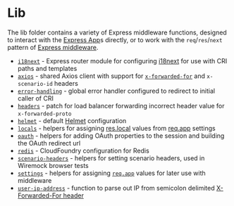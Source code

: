 # Lib

The lib folder contains a variety of Express middleware functions, designed to interact with the [Express App](https://expressjs.com/en/4x/api.html#app)s directly, or to work with the `req`/`res`/`next` pattern of [Express middleware](https://expressjs.com/en/guide/writing-middleware.html).

- [`i18next`](./i18next) - Express router module for configuring [i18next](https://www.i18next.com/) for use with CRI paths and templates
- [`axios`](./axios.js) - shared Axios client with support for [`x-forwarded-for`](https://developer.mozilla.org/en-US/docs/Web/HTTP/Headers/X-Forwarded-For) and `x-scenario-id` headers
- [`error-handling`](./error-handling.js) - global error handler configured to redirect to initial caller of CRI
- [`headers`](./headers.js) - patch for load balancer forwarding incorrect header value for `x-forwarded-proto`
- [`helmet`](./helmet.js) - default [Helmet](https://helmetjs.github.io/) configuration
- [`locals`](./locals.js) - helpers for assigning [res.local](https://expressjs.com/en/api.html#res.locals) values from [req.app](https://expressjs.com/en/api.html#req.app) settings
- [`oauth`](./oauth.js) - helpers for adding OAuth properties to the session and building the OAuth redirect url
- [`redis`](./redis.js) - CloudFoundry configuration for Redis
- [`scenario-headers`](./scenario-headers.js) - helpers for setting scenario headers, used in Wiremock browser tests
- [`settings`](./settings.js) - helpers for assigning [`req.app`](https://expressjs.com/en/api.html#req.app) values for later use with middleware
- [`user-ip-address`](./user-ip-address.js) - function to parse out IP from semicolon delimited [X-Forwarded-For header](https://developer.mozilla.org/en-US/docs/Web/HTTP/Headers/X-Forwarded-For)
